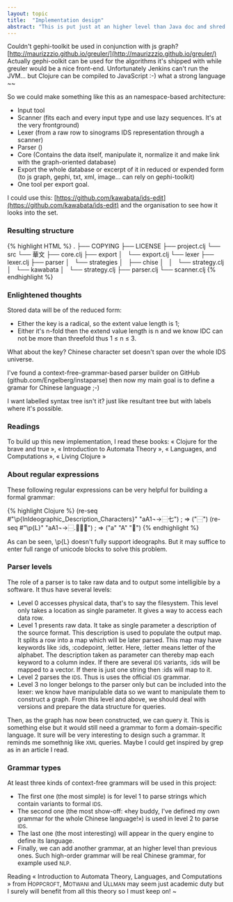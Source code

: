 ```yaml
---
layout: topic
title:  "Implementation design"
abstract: "This is put just at an higher level than Java doc and shred light on design choices."
---
```


Couldn't gephi-toolkit be used in conjunction with js graph? [http://maurizzzio.github.io/greuler/](http://maurizzzio.github.io/greuler/)
Actually gephi-oolkit can be used for the algorithms it's shipped with while greuler would be a nice front-end. Unfortunately Jenkins can't run the JVM… but Clojure can be compiled to JavaScript :-) what a strong language ~~

So we could make something like this as an namespace-based architecture:

 * Input tool
  * Scanner (fits each and every input type and use lazy sequences. It's at the very frontground)
  * Lexer (from a raw row to sinograms IDS representation through a scanner)
  * Parser ()
 * Core (Contains the data itself, manipulate it, normalize it and make link with the graph-oriented database)
 * Export the whole database or excerpt of it in reduced or expended form (to js graph, gephi, txt, xml, image… can rely on gephi-toolkit)
  * One tool per export goal.

I could use this: [https://github.com/kawabata/ids-edit](https://github.com/kawabata/ids-edit) and the organisation to see how it looks into the set.

### Resulting structure

{% highlight HTML %}
.
├── COPYING
├── LICENSE
├── project.clj
└── src
    └── 華文
        ├── core.clj
        ├── export
        │   └── export.clj
        └── lexer
            ├── lexer.clj
            ├── parser
            │   └── strategies
            │       ├── chise
            │       │   └── strategy.clj
            │       └── kawabata
            │           └── strategy.clj
            ├── parser.clj
            └── scanner.clj
{% endhighlight %}

### Enlightened thoughts

Stored data will be of the reduced form:

 * Either the key is a radical, so the extent value length is 1;
 * Either it's n-fold then the extend value length is n and we know IDC can not be more than threefold thus 1 ≤ n ≤ 3.

What about the key? Chinese character set doesn't span over the whole IDS universe.

I've found a context-free-grammar-based parser builder on GitHub (github.com/Engelberg/instaparse) then now my main goal is to define a gramar for Chinese language ;-)

I want labelled syntax tree isn't it? just like resultant tree but with labels where it's possible.

### Readings

To build up this new implementation, I read these books: « Clojure for the brave and true », « Introduction to Automata Theory », « Languages, and Computations », « Living Clojure »

### About regular expressions

These following regular expressions can be very helpful for building a formal grammar:

{% highlight Clojure %}
(re-seq #"\p{InIdeographic_Description_Characters}" "aA1¬→⿱七")
; => ("⿱")
(re-seq #"\p{L}" "aA1¬→⿱.𫝕𬹁𫥇")
; => ("a" "A" "𫝕")
{% endhighlight %}

As can be seen, \p{L} doesn't fully support ideographs. But it may suffice to enter full range of unicode blocks to solve this problem.

### Parser levels

The role of a parser is to take raw data and to output some intelligible by a software. It thus have several levels:

 * Level 0 accesses physical data, that's to say the filesystem. This level only takes a location as single parameter. It gives a way to access each data row.
 * Level 1 presents raw data. It take as single parameter a description of the source format. This description is used to populate the output map. It splits a row into a map which will be later parsed. This map may have keywords like :ids, :codepoint, :letter. Here, :letter means letter of the alphabet. The description taken as parameter can thereby map each keyword to a column index. If there are several <small>IDS</small> variants, :ids will be mapped to a vector. If there is just one string then :ids will map to it.
 * Level 2 parses the <small>IDS</small>. Thus is uses the official <small>IDS</small> grammar.
 * Level 3 no longer belongs to the parser only but can be included into the lexer: we know have manipulable data so we want to manipulate them to construct a graph. From this level and above, we should deal with versions and prepare the data structure for queries.

Then, as the graph has now been constructed, we can query it. This is something else but it would still need a grammar to form a domain-specific language. It sure will be very interesting to design such a grammar. It reminds me somethnig like <small>XML</small> queries. Maybe I could get inspired by grep as in an article I read.

### Grammar types

At least three kinds of context-free grammars will be used in this project:

 * The first one (the most simple) is for level 1 to parse strings which contain variants to formal <small>IDS</small>. 
 * The second one (the most show-off: «hey buddy, I've defined my own grammar for the whole Chinese language!») is used in level 2 to parse <small>IDS</small>.
 * The last one (the most interesting) will appear in the query engine to define its language.
 * Finally, we can add another grammar, at an higher level than previous ones. Such high-order grammar will be real Chinese grammar, for example used <small>NLP</small>.

Reading « Introduction to Automata Theory, Languages, and Computations » from H<small>OPPCROFT</small>, M<small>OTWANI</small> and U<small>LLMAN</small> may seem just academic duty but I surely will benefit from all this theory so I must keep on! ~
